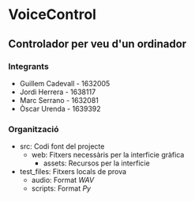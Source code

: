 # VoiceControl
## Controlador per veu d'un ordinador

### Integrants
- Guillem Cadevall - 1632005
- Jordi Herrera - 1638117 
- Marc Serrano - 1632081
- Òscar Urenda - 1639392

### Organització
- src: Codi font del projecte
  - web: Fitxers necessàris per la interficie gràfica 
    - assets: Recursos per la interficie 
- test_files: Fitxers locals de prova
  - audio: Format _WAV_
  - scripts: Format _Py_
